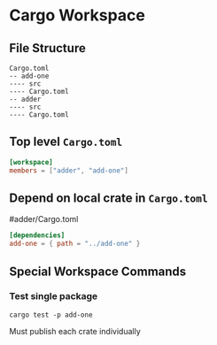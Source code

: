 # Cargo Workspace

## File Structure
```
Cargo.toml
-- add-one
---- src
---- Cargo.toml
-- adder
---- src
---- Cargo.toml
```

## Top level `Cargo.toml`

```toml
[workspace]
members = ["adder", "add-one"]
```

## Depend on local crate in `Cargo.toml`

\#adder/Cargo.toml
```toml
[dependencies]
add-one = { path = "../add-one" }
```

## Special Workspace Commands
### Test single package
```fish
cargo test -p add-one
```

Must publish each crate individually
